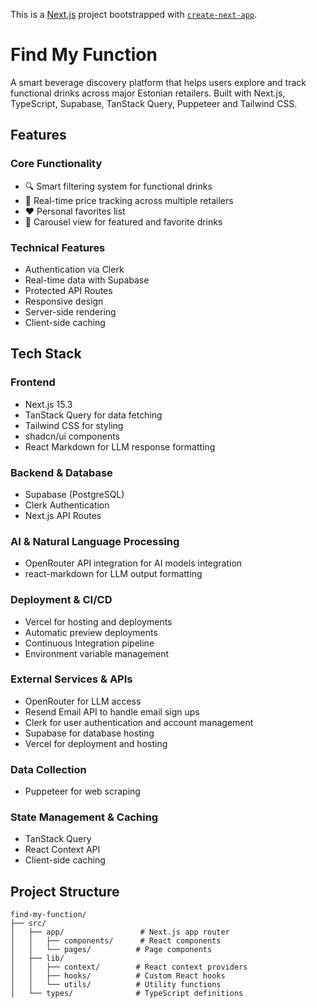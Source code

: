 This is a [Next.js](https://nextjs.org) project bootstrapped with [`create-next-app`](https://nextjs.org/docs/app/api-reference/cli/create-next-app).

# Find My Function

A smart beverage discovery platform that helps users explore and track functional drinks across major Estonian retailers. Built with Next.js, TypeScript, Supabase, TanStack Query, Puppeteer and Tailwind CSS.

## Features

### Core Functionality
- 🔍 Smart filtering system for functional drinks
- 💾 Real-time price tracking across multiple retailers
- ❤️ Personal favorites list
- 🔄 Carousel view for featured and favorite drinks

### Technical Features
- Authentication via Clerk
- Real-time data with Supabase
- Protected API Routes
- Responsive design
- Server-side rendering
- Client-side caching

## Tech Stack

### Frontend
- Next.js 15.3
- TanStack Query for data fetching
- Tailwind CSS for styling
- shadcn/ui components
- React Markdown for LLM response formatting

### Backend & Database
- Supabase (PostgreSQL)
- Clerk Authentication
- Next.js API Routes

### AI & Natural Language Processing
- OpenRouter API integration for AI models integration
- react-markdown for LLM output formatting

### Deployment & CI/CD
- Vercel for hosting and deployments
- Automatic preview deployments
- Continuous Integration pipeline
- Environment variable management

### External Services & APIs
- OpenRouter for LLM access
- Resend Email API to handle email sign ups
- Clerk for user authentication and account management
- Supabase for database hosting
- Vercel for deployment and hosting

### Data Collection
- Puppeteer for web scraping

### State Management & Caching
- TanStack Query
- React Context API
- Client-side caching


## Project Structure

```
find-my-function/
├── src/
│   ├── app/                 # Next.js app router
│   │   ├── components/      # React components
│   │   └── pages/          # Page components
│   ├── lib/
│   │   ├── context/        # React context providers
│   │   ├── hooks/          # Custom React hooks
│   │   └── utils/          # Utility functions
│   └── types/              # TypeScript definitions
```
